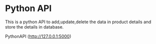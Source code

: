 # Python API
 This is a python API to add,update,delete the data in product details and store the details in database.

PythonAPI (http://127.0.0.1:5000)
